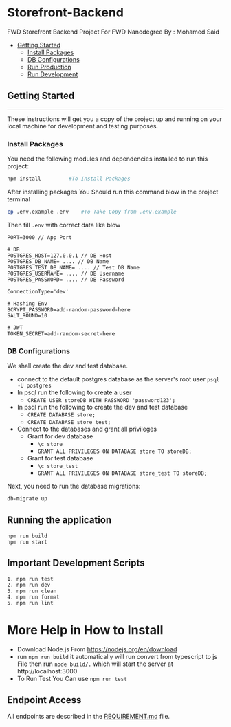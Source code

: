 # Storefront-Backend

FWD Storefront Backend Project For FWD Nanodegree
By : Mohamed Said

- [Getting Started](#Getting-Started)
  - [Install Packages](#Install-Packages)
  - [DB Configurations](#DB-Configurations)
  - [Run Production](#Running-the-application)
  - [Run Development](#Important-Development-Scripts)

## Getting Started

---

These instructions will get you a copy of the project up and running on your local machine for development and testing purposes.

### Install Packages

You need the following modules and dependencies installed to run this project:

```bash
npm install         #To Install Packages
```

After installing packages You Should run this command blow in the project terminal

```bash
cp .env.example .env    #To Take Copy from .env.example
```

Then fill `.env` with correct data like blow

```
PORT=3000 // App Port

# DB
POSTGRES_HOST=127.0.0.1 // DB Host
POSTGRES_DB_NAME= .... // DB Name
POSTGRES_TEST_DB_NAME= .... // Test DB Name
POSTGRES_USERNAME= .... // DB Username
POSTGRES_PASSWORD= .... // DB Password

ConnectionType='dev'

# Hashing Env
BCRYPT_PASSWORD=add-random-password-here
SALT_ROUND=10

# JWT
TOKEN_SECRET=add-random-secret-here
```

### DB Configurations
We shall create the dev and test database.

- connect to the default postgres database as the server's root user `psql -U postgres`
- In psql run the following to create a user 
    - `CREATE USER storeDB WITH PASSWORD 'password123';`
- In psql run the following to create the dev and test database
    - `CREATE DATABASE store;`
    - `CREATE DATABASE store_test;`
- Connect to the databases and grant all privileges
    - Grant for dev database
        - `\c store`
        - `GRANT ALL PRIVILEGES ON DATABASE store TO storeDB;`
    - Grant for test database
        - `\c store_test`
        - `GRANT ALL PRIVILEGES ON DATABASE store_test TO storeDB;`


Next, you need to run the database migrations:

```bash
db-migrate up
```
## Running the application

```
npm run build
npm run start
```

## Important Development Scripts

```
1. npm run test
2. npm run dev
3. npm run clean
4. npm run format
5. npm run lint
```

# More Help in How to Install

- Download Node.js From https://nodejs.org/en/download
- run `npm run build` it automatically will run convert from typescript to js File then run `node build/.` which will start the server at http://localhost:3000
- To Run Test You Can use `npm run test`

## Endpoint Access

All endpoints are described in the [REQUIREMENT.md](REQUIREMENTS.md) file.
